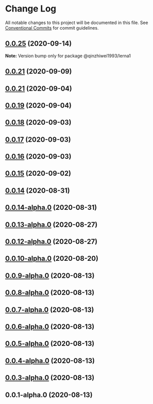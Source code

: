 # Change Log

All notable changes to this project will be documented in this file.
See [Conventional Commits](https://conventionalcommits.org) for commit guidelines.

## [0.0.25](https://github.com/qinzhiwei1993/lerna-repo-test/compare/v0.0.24...v0.0.25) (2020-09-14)

**Note:** Version bump only for package @qinzhiwei1993/lerna1





## [0.0.21](https://github.com/qinzhiwei1993/lerna-repo-test/compare/v0.0.23...v0.0.21) (2020-09-09)



## [0.0.21](https://github.com/qinzhiwei1993/lerna-repo-test/compare/v0.0.20-alpha.1...v0.0.21) (2020-09-04)



## [0.0.19](https://github.com/qinzhiwei1993/lerna-repo-test/compare/v0.0.19-beta.0...v0.0.19) (2020-09-04)



## [0.0.18](https://github.com/qinzhiwei1993/lerna-repo-test/compare/v0.0.17...v0.0.18) (2020-09-03)



## [0.0.17](https://github.com/qinzhiwei1993/lerna-repo-test/compare/v0.0.16...v0.0.17) (2020-09-03)



## [0.0.16](https://github.com/qinzhiwei1993/lerna-repo-test/compare/v0.0.15...v0.0.16) (2020-09-03)



## [0.0.15](https://github.com/qinzhiwei1993/lerna-repo-test/compare/v0.0.14...v0.0.15) (2020-09-02)



## [0.0.14](https://github.com/qinzhiwei1993/lerna-repo-test/compare/v0.0.14-alpha.0...v0.0.14) (2020-08-31)



## [0.0.14-alpha.0](https://github.com/qinzhiwei1993/lerna-repo-test/compare/v0.0.13-alpha.0...v0.0.14-alpha.0) (2020-08-31)



## [0.0.13-alpha.0](https://github.com/qinzhiwei1993/lerna-repo-test/compare/v0.0.12-alpha.0...v0.0.13-alpha.0) (2020-08-27)



## [0.0.12-alpha.0](https://github.com/qinzhiwei1993/lerna-repo-test/compare/v0.0.11-alpha.0...v0.0.12-alpha.0) (2020-08-27)



## [0.0.10-alpha.0](https://github.com/qinzhiwei1993/lerna-repo-test/compare/v0.0.9-alpha.0...v0.0.10-alpha.0) (2020-08-20)



## [0.0.9-alpha.0](https://github.com/qinzhiwei1993/lerna-repo-test/compare/v0.0.8-alpha.0...v0.0.9-alpha.0) (2020-08-13)



## [0.0.8-alpha.0](https://github.com/qinzhiwei1993/lerna-repo-test/compare/v0.0.7-alpha.0...v0.0.8-alpha.0) (2020-08-13)



## [0.0.7-alpha.0](https://github.com/qinzhiwei1993/lerna-repo-test/compare/v0.0.6-alpha.0...v0.0.7-alpha.0) (2020-08-13)



## [0.0.6-alpha.0](https://github.com/qinzhiwei1993/lerna-repo-test/compare/v0.0.5-alpha.0...v0.0.6-alpha.0) (2020-08-13)



## [0.0.5-alpha.0](https://github.com/qinzhiwei1993/lerna-repo-test/compare/v0.0.4-alpha.0...v0.0.5-alpha.0) (2020-08-13)



## [0.0.4-alpha.0](https://github.com/qinzhiwei1993/lerna-repo-test/compare/v0.0.3-alpha.0...v0.0.4-alpha.0) (2020-08-13)



## [0.0.3-alpha.0](https://github.com/qinzhiwei1993/lerna-repo-test/compare/v0.0.2-alpha.0...v0.0.3-alpha.0) (2020-08-13)



## 0.0.1-alpha.0 (2020-08-13)
